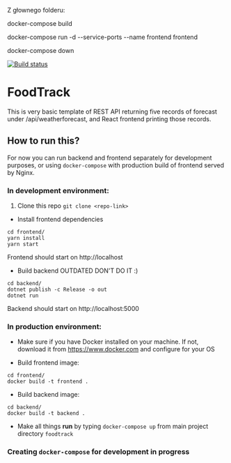 Z głownego folderu:

docker-compose build

docker-compose run -d --service-ports --name frontend frontend

docker-compose down


[![Build status](https://dev.azure.com/uni-proj81GE16s5gd/foodtrack/_apis/build/status/fdtrck%20-%20CI)](https://dev.azure.com/uni-proj81GE16s5gd/foodtrack/_build/latest?definitionId=1)

# FoodTrack

This is very basic template of REST API returning five records of forecast under /api/weatherforecast, 
and React frontend printing those records. 

## How to run this? 

For now you can run backend and frontend separately for development purposes, or using `docker-compose`  with
production build of frontend served by Nginx.

### In development environment:

1. Clone this repo
`git clone <repo-link>`

* Install frontend dependencies
```
cd frontend/
yarn install
yarn start
```
Frontend should start on http://localhost

* Build backend OUTDATED DON'T DO IT :) 
```
cd backend/
dotnet publish -c Release -o out
dotnet run
```

Backend should start on http://localhost:5000

### In production environment:

* Make sure if you have Docker installed on your machine. If not, download it from https://www.docker.com
and configure for your OS

* Build frontend image: 
```
cd frontend/
docker build -t frontend .
```

* Build backend image: 
```
cd backend/
docker build -t backend .
```

* Make all things **run** by typing `docker-compose up` from main project directory `foodtrack`

### Creating `docker-compose` for development in progress
